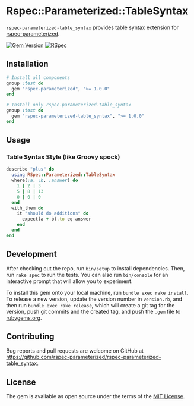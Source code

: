 # Rspec::Parameterized::TableSyntax
`rspec-parameterized-table_syntax` provides table syntax extension for [rspec-parameterized](https://github.com/tomykaira/rspec-parameterized).

[![Gem Version](https://badge.fury.io/rb/rspec-parameterized-table_syntax.svg)](https://badge.fury.io/rb/rspec-parameterized-table_syntax)
[![RSpec](https://github.com/rspec-parameterized/rspec-parameterized-table_syntax/actions/workflows/rspec.yml/badge.svg)](https://github.com/rspec-parameterized/rspec-parameterized-table_syntax/actions/workflows/rspec.yml)

## Installation
```ruby
# Install all components
group :test do
  gem "rspec-parameterized", ">= 1.0.0"
end

# Install only rspec-parameterized-table_syntax
group :test do
  gem "rspec-parameterized-table_syntax", ">= 1.0.0"
end
```

## Usage
### Table Syntax Style (like Groovy spock)
```ruby
describe "plus" do
  using RSpec::Parameterized::TableSyntax
  where(:a, :b, :answer) do
    1 | 2 | 3
    5 | 8 | 13
    0 | 0 | 0
  end
  with_them do
    it "should do additions" do
      expect(a + b).to eq answer
    end
  end
end
```

## Development

After checking out the repo, run `bin/setup` to install dependencies. Then, run `rake spec` to run the tests. You can also run `bin/console` for an interactive prompt that will allow you to experiment.

To install this gem onto your local machine, run `bundle exec rake install`. To release a new version, update the version number in `version.rb`, and then run `bundle exec rake release`, which will create a git tag for the version, push git commits and the created tag, and push the `.gem` file to [rubygems.org](https://rubygems.org).

## Contributing

Bug reports and pull requests are welcome on GitHub at https://github.com/rspec-parameterized/rspec-parameterized-table_syntax.

## License

The gem is available as open source under the terms of the [MIT License](https://opensource.org/licenses/MIT).
